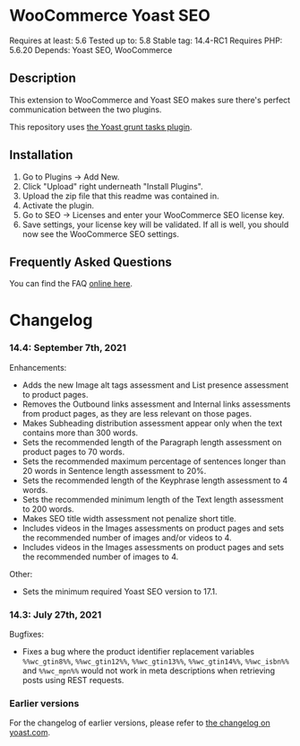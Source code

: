 WooCommerce Yoast SEO
=====================
Requires at least: 5.6
Tested up to: 5.8
Stable tag: 14.4-RC1
Requires PHP: 5.6.20
Depends: Yoast SEO, WooCommerce

Description
-----------

This extension to WooCommerce and Yoast SEO makes sure there's perfect communication between the two plugins.

This repository uses [the Yoast grunt tasks plugin](https://github.com/Yoast/plugin-grunt-tasks).

Installation
------------

1. Go to Plugins -> Add New.
2. Click "Upload" right underneath "Install Plugins".
3. Upload the zip file that this readme was contained in.
4. Activate the plugin.
5. Go to SEO -> Licenses and enter your WooCommerce SEO license key.
6. Save settings, your license key will be validated. If all is well, you should now see the WooCommerce SEO settings.

Frequently Asked Questions
--------------------------

You can find the FAQ [online here](https://kb.yoast.com/kb/category/woocommerce-seo/).

Changelog
=========

### 14.4: September 7th, 2021
Enhancements:
* Adds the new Image alt tags assessment and List presence assessment to product pages.
* Removes the Outbound links assessment and Internal links assessments from product pages, as they are less relevant on those pages.
* Makes Subheading distribution assessment appear only when the text contains more than 300 words.
* Sets the recommended length of the Paragraph length assessment on product pages to 70 words.
* Sets the recommended maximum percentage of sentences longer than 20 words in Sentence length assessment to 20%.
* Sets the recommended length of the Keyphrase length assessment to 4 words.
* Sets the recommended minimum length of the Text length assessment to 200 words.
* Makes SEO title width assessment not penalize short title.
* Includes videos in the Images assessments on product pages and sets the recommended number of images and/or videos to 4.
* Includes videos in the Images assessments on product pages and sets the recommended number of images to 4.

Other:
* Sets the minimum required Yoast SEO version to 17.1.

### 14.3: July 27th, 2021
Bugfixes:
* Fixes a bug where the product identifier replacement variables `%%wc_gtin8%%`, `%%wc_gtin12%%`, `%%wc_gtin13%%`, `%%wc_gtin14%%`, `%%wc_isbn%%` and `%%wc_mpn%%` would not work in meta descriptions when retrieving posts using REST requests.

### Earlier versions
For the changelog of earlier versions, please refer to [the changelog on yoast.com](https://yoa.st/woo-seo-changelog).
